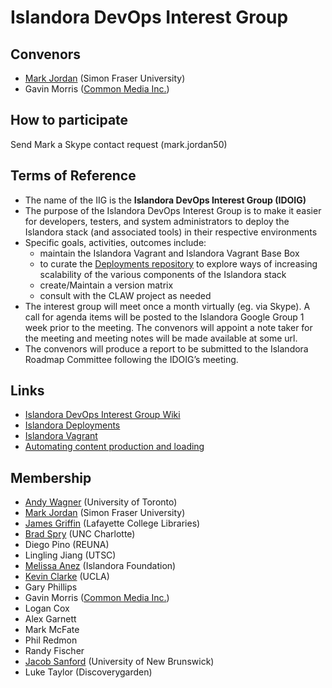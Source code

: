 # Islandora DevOps Interest Group

## Convenors

* [Mark Jordan](https://github.com/mjordan) (Simon Fraser University)
* Gavin Morris ([Common Media Inc.](http://commonmedia.com))

## How to participate

Send Mark a Skype contact request (mark.jordan50)

## Terms of Reference

* The name of the IIG is the **Islandora DevOps Interest Group (IDOIG)**
* The purpose of the Islandora DevOps Interest Group is to make it easier for developers, testers, and system administrators to deploy the Islandora stack (and associated tools) in their respective environments
* Specific goals, activities, outcomes include:
  * maintain the Islandora Vagrant and Islandora Vagrant Base Box
  * to curate the [Deployments repository](https://github.com/Islandora/islandora_deployments)
 to explore ways of increasing scalability of the various components of the Islandora stack
  * create/Maintain a version matrix
  * consult with the CLAW project as needed
* The interest group will meet once a month virtually (eg. via Skype). A call for agenda items will be posted to the Islandora Google Group 1 week prior to the meeting. The convenors will appoint a note taker for the meeting and meeting notes will be made available at some url.
* The convenors will produce a report to be submitted to the Islandora Roadmap Committee following the IDOIG’s meeting.

## Links
* [Islandora DevOps Interest Group Wiki](https://github.com/Islandora/Islandora-DevOps-Interest-Group/wiki)
* [Islandora Deployments](https://github.com/Islandora/islandora_deployments)
* [Islandora Vagrant](https://github.com/Islandora-Labs/islandora_vagrant)
* [Automating content production and loading](https://github.com/islandora-interest-groups/Islandora-DevOps-Interest-Group/blob/master/automation.md)

## Membership

* [Andy Wagner](https://github.com/rarian) (University of Toronto)
* [Mark Jordan](https://github.com/mjordan) (Simon Fraser University)
* [James Griffin](https://github.com/jrgriffiniii) (Lafayette College Libraries)
* [Brad Spry](https://github.com/bradspry) (UNC Charlotte)
* Diego Pino (REUNA)
* Lingling Jiang (UTSC)
* [Melissa Anez](https://github.com/manez) (Islandora Foundation)
* [Kevin Clarke](https://github.com/ksclarke) (UCLA)
* Gary Phillips
* Gavin Morris ([Common Media Inc.](http://commonmedia.com))
* Logan Cox
* Alex Garnett
* Mark McFate
* Phil Redmon
* Randy Fischer
* [Jacob Sanford](https://github.com/JacobSanford) (University of New Brunswick)
* Luke Taylor (Discoverygarden)
